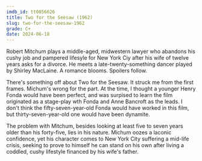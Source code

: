 ```yaml
---
imdb_id: tt0056626
title: Two for the Seesaw (1962)
slug: two-for-the-seesaw-1962
grade: C+
date: 2024-06-18
---
```


Robert Mitchum plays a middle-aged, midwestern lawyer who abandons his cushy job and pampered lifesyle for New York Ciy after his wife of twelve years asks for a divorce. He meets a late-twenty-something dancer played by Shirley MacLaine. A romance blooms. Spoilers follow.

There's something off about Two for the Seesaw. It struck me from the first frames. Michum's wrong for the part. At the time, I thought a younger Henry Fonda would have been perfect, and was surpised to learn the film originated as a stage-play wth Fonda and Anne Bancroft as the leads. I don't think the fifty-seven-year-old Fonda would have worked in this film, but thirty-seven-year-old one would have been dynamite.

The problem with Mitchum, besides looking at least five to seven years older than his forty-five, lies in his nature. Michum oozes a laconic confidence, yet his character comes to New York City suffering a mid-life crisis, seeking to prove to himself he can stand on his own after living a coddled, cushy lifestyle financed by his wife's father.

